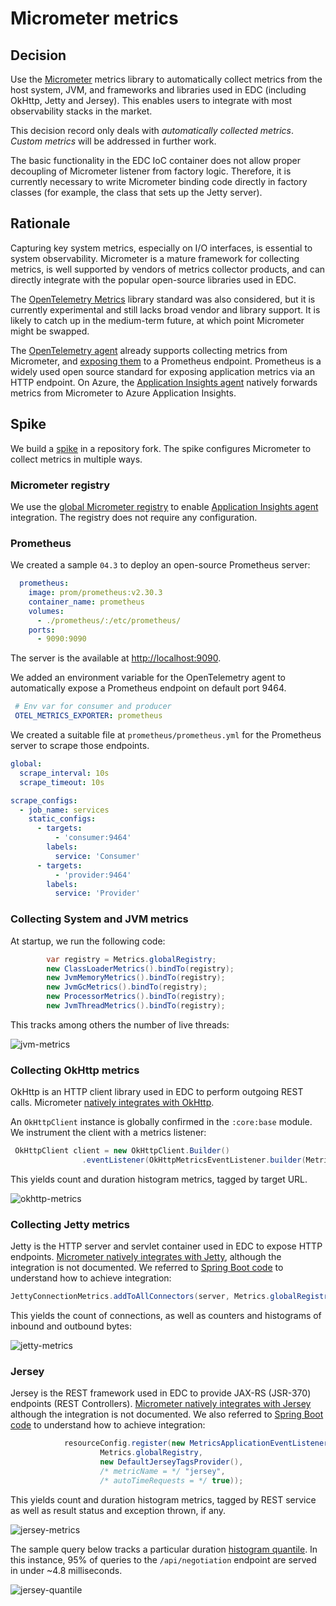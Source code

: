 # Micrometer metrics

## Decision

Use the [Micrometer](https://micrometer.io/) metrics library to automatically collect metrics from the host system, JVM, and frameworks and libraries used in EDC (including OkHttp, Jetty and Jersey). This enables users to integrate with most observability stacks in the market.

This decision record only deals with *automatically collected metrics*. *Custom metrics* will be addressed in further work.

The basic functionality in the EDC IoC container does not allow proper decoupling of Micrometer listener from factory logic. Therefore, it is currently necessary to write Micrometer binding code directly in factory classes (for example, the class that sets up the Jetty server).

## Rationale

Capturing key system metrics, especially on I/O interfaces, is essential to system observability. Micrometer is a mature framework for collecting metrics, is well supported by vendors of metrics collector products, and can directly integrate with the popular open-source libraries used in EDC.

The [OpenTelemetry Metrics](https://opentelemetry.io/docs/reference/specification/metrics/) library standard was also considered, but it is currently experimental and still lacks broad vendor and library support. It is likely to catch up in the medium-term future, at which point Micrometer might be swapped.

The [OpenTelemetry agent](https://github.com/open-telemetry/opentelemetry-java-instrumentation/blob/main/docs/supported-libraries.md#libraries--frameworks) already supports collecting metrics from Micrometer, and [exposing them](https://github.com/open-telemetry/opentelemetry-java/blob/main/sdk-extensions/autoconfigure/README.md) to a Prometheus endpoint. Prometheus is a widely used open source standard for exposing application metrics via an HTTP endpoint. On Azure, the [Application Insights agent](https://docs.microsoft.com/azure/azure-monitor/app/java-in-process-agent) natively forwards metrics from Micrometer to Azure Application Insights.

## Spike

We build a [spike](https://github.com/eclipse-dataspaceconnector/DataSpaceConnector/compare/main...agera-edc:spike/419/7-micrometer-metrics?expand=1) in a repository fork. The spike configures Micrometer to collect metrics in multiple ways.

### Micrometer registry

We use the [global Micrometer registry](https://micrometer.io/docs/concepts#_global_registry) to enable [Application Insights agent](https://docs.microsoft.com/azure/azure-monitor/app/java-in-process-agent) integration. The registry does not require any configuration.

### Prometheus

We created a sample `04.3`  to deploy an open-source Prometheus server:

```yaml
  prometheus:
    image: prom/prometheus:v2.30.3
    container_name: prometheus
    volumes:
      - ./prometheus/:/etc/prometheus/
    ports:
      - 9090:9090
```

The server is the available at [http://localhost:9090](http://localhost:9090).

We added an environment variable for the OpenTelemetry agent to automatically expose a Prometheus endpoint on default port 9464.

```yaml
 # Env var for consumer and producer
 OTEL_METRICS_EXPORTER: prometheus
```

We created a suitable file at `prometheus/prometheus.yml` for the Prometheus server to scrape those endpoints.

```yaml
global:
  scrape_interval: 10s
  scrape_timeout: 10s

scrape_configs:
  - job_name: services
    static_configs:
      - targets:
          - 'consumer:9464'
        labels:
          service: 'Consumer'
      - targets:
          - 'provider:9464'
        labels:
          service: 'Provider'
```

### Collecting System and JVM metrics

At startup, we run the following code:

```java
        var registry = Metrics.globalRegistry;
        new ClassLoaderMetrics().bindTo(registry);
        new JvmMemoryMetrics().bindTo(registry);
        new JvmGcMetrics().bindTo(registry);
        new ProcessorMetrics().bindTo(registry);
        new JvmThreadMetrics().bindTo(registry);
```

This tracks among others the number of live threads:

![jvm-metrics](jvm-metrics.png)

### Collecting OkHttp metrics

OkHttp is an HTTP client library used in EDC to perform outgoing REST calls. Micrometer [natively integrates with OkHttp](https://micrometer.io/docs/ref/okhttpclient).

An `OkHttpClient` instance is globally confirmed in the `:core:base` module. We instrument the client with a metrics listener:

```java
 OkHttpClient client = new OkHttpClient.Builder()
                .eventListener(OkHttpMetricsEventListener.builder(Metrics.globalRegistry, "okhttp.requests").build())
```

This yields count and duration histogram metrics, tagged by target URL.

![okhttp-metrics](okhttp-metrics.png)

### Collecting Jetty metrics

Jetty is the HTTP server and servlet container used in EDC to expose HTTP endpoints. [Micrometer natively integrates with Jetty](https://github.com/micrometer-metrics/micrometer/tree/main/micrometer-core/src/main/java/io/micrometer/core/instrument/binder/jetty), although the integration is not documented. We referred to [Spring Boot code](https://github.com/spring-projects/spring-boot/blob/ce6b12a02480f77ead612834123ba640509649c9/spring-boot-project/spring-boot-actuator/src/main/java/org/springframework/boot/actuate/metrics/web/jetty/JettyConnectionMetricsBinder.java#L49) to understand how to achieve integration:

```java
JettyConnectionMetrics.addToAllConnectors(server, Metrics.globalRegistry);
```

This yields the count of connections, as well as counters and histograms of inbound and outbound bytes:

![jetty-metrics](jetty-metrics.png)

### Jersey

Jersey is the REST framework used in EDC to provide JAX-RS (JSR-370) endpoints (REST Controllers). [Micrometer natively integrates with Jersey](https://github.com/micrometer-metrics/micrometer/tree/main/micrometer-core/src/main/java/io/micrometer/core/instrument/binder/jersey/server) although the integration is not documented. We also referred to [Spring Boot code](https://github.com/spring-projects/spring-boot/blob/d336a96b7f204a398b8237560c5dfa7095c53460/spring-boot-project/spring-boot-actuator-autoconfigure/src/main/java/org/springframework/boot/actuate/autoconfigure/metrics/jersey/JerseyServerMetricsAutoConfiguration.java#L81) to understand how to achieve integration:

```java
            resourceConfig.register(new MetricsApplicationEventListener(
                    Metrics.globalRegistry,
                    new DefaultJerseyTagsProvider(),
                    /* metricName = */ "jersey",
                    /* autoTimeRequests = */ true));
```

This yields count and duration histogram metrics, tagged by REST service as well as result status and exception thrown, if any.

![jersey-metrics](jersey-metrics.png)

The sample query below tracks a particular duration [histogram quantile](https://prometheus.io/docs/practices/histograms/#quantiles). In this instance, 95% of queries to the `/api/negotiation` endpoint are served in under ~4.8 milliseconds.

![jersey-quantile](jersey-quantile.png)
